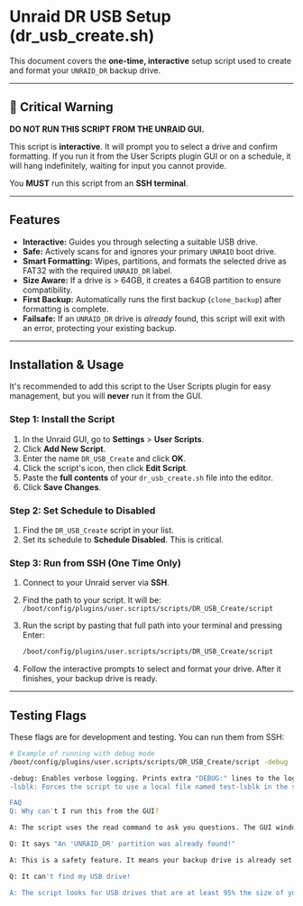 # Unraid DR USB Setup (dr_usb_create.sh)

This document covers the **one-time, interactive** setup script used to create and format your `UNRAID_DR` backup drive.

---

## 🛑 Critical Warning

**DO NOT RUN THIS SCRIPT FROM THE UNRAID GUI.**

This script is **interactive**. It will prompt you to select a drive and confirm formatting. If you run it from the User Scripts plugin GUI or on a schedule, it will hang indefinitely, waiting for input you cannot provide.

You **MUST** run this script from an **SSH terminal**.

---

## Features

* **Interactive:** Guides you through selecting a suitable USB drive.
* **Safe:** Actively scans for and ignores your primary `UNRAID` boot drive.
* **Smart Formatting:** Wipes, partitions, and formats the selected drive as FAT32 with the required `UNRAID_DR` label.
* **Size Aware:** If a drive is > 64GB, it creates a 64GB partition to ensure compatibility.
* **First Backup:** Automatically runs the first backup (`clone_backup`) after formatting is complete.
* **Failsafe:** If an `UNRAID_DR` drive is *already* found, this script will exit with an error, protecting your existing backup.

---

## Installation & Usage

It's recommended to add this script to the User Scripts plugin for easy management, but you will **never** run it from the GUI.

### Step 1: Install the Script

1.  In the Unraid GUI, go to **Settings** > **User Scripts**.
2.  Click **Add New Script**.
3.  Enter the name `DR_USB_Create` and click **OK**.
4.  Click the script's icon, then click **Edit Script**.
5.  Paste the **full contents** of your `dr_usb_create.sh` file into the editor.
6.  Click **Save Changes**.

### Step 2: Set Schedule to Disabled

1.  Find the `DR_USB_Create` script in your list.
2.  Set its schedule to **Schedule Disabled**. This is critical.

### Step 3: Run from SSH (One Time Only)

1.  Connect to your Unraid server via **SSH**.
2.  Find the path to your script. It will be:
    `/boot/config/plugins/user.scripts/scripts/DR_USB_Create/script`
3.  Run the script by pasting that full path into your terminal and pressing Enter:

    ```bash
    /boot/config/plugins/user.scripts/scripts/DR_USB_Create/script
    ```

4.  Follow the interactive prompts to select and format your drive. After it finishes, your backup drive is ready.

---

## Testing Flags

These flags are for development and testing. You can run them from SSH:

```bash
# Example of running with debug mode
/boot/config/plugins/user.scripts/scripts/DR_USB_Create/script -debug

-debug: Enables verbose logging. Prints extra "DEBUG:" lines to the log file to help trace the script's logic.
-lsblk: Forces the script to use a local file named test-lsblk in the same directory, instead of running the real lsblk command. This is for synthetic testing.

FAQ
Q: Why can't I run this from the GUI?

A: The script uses the read command to ask you questions. The GUI window has no way to send your answers to the script.

Q: It says "An 'UNRAID_DR' partition was already found!"

A: This is a safety feature. It means your backup drive is already set up. You should now use the dr_usb_backup.sh script for your daily backups.

Q: It can't find my USB drive!

A: The script looks for USB drives that are at least 95% the size of your main Unraid flash drive and already have a label. If it's a brand new drive, you may need to format it once (with any label) so that it appears in the list.